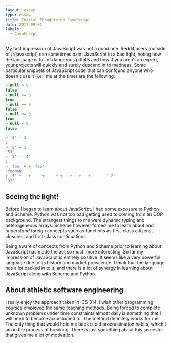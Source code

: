```yaml
---
layout: essay
type: essay
title: Initial Thoughts on JavaScript
date: 2017-09-01
labels:
  - JavaScript
---
```


My first impression of JavaScript was not a good one. Reddit users (outside of /r/javascript) can sometimes paint JavaScript in a bad light, noting how the language is full of dangerous pitfalls and how if you aren't an expert, your projects will quickly and surely descend in to madness. Some particular snippets of JavaScript code that can confound anyone who doesn't use it (i.e., me at the time) are the following:

```javascript
> null > 0
false
> null >= 0
true
> null == 0
false
> null <= 0
true
> null < 0
false
```
```javascript
> '5' - 3
2
> '5' + 3
'53'
> '5' - '4'
1
> 'foo' + + 'foo'
'fooNaN'
> '5' + - + - - + - - + + - + - + - + - - - '-2'
'52'
```

## Seeing the light!

Before I began to learn about JavaScript, I had some exposure to Python and Scheme. Python was not too bad getting used to coming from an OOP background. The strangest things to me were dynamic typing and heterogeneous arrays. Scheme however forced me to learn about and *understand* foreign concepts such as functions as first-class citizens, closures, and first-class continuations.

Being aware of concepts from Python and Scheme prior to learning about JavaScript has made the act so much more interesting. So far my impression of JavaScript is entirely positive. It seems like a very powerful language due to its history and market prevalence. I think that the language has a lot packed in to it, and there is a lot of synergy in learning about JavaScript along with Scheme and Python.

## About athletic software engineering

I really enjoy the approach taken in ICS 314. I wish other programming courses employed the same teaching methods. Being forced to complete unknown problems under time constraints almost daily is something that I will need to become accustomed to. The method definitely works for me. The only thing that would hold me back is old procrastination habits, which I am in the process of breaking. There is just something about this semester that gives me a lot of motivation.

